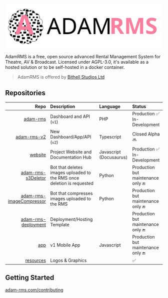  [![AdamRMS Logo](profile/logo.svg)](https://adam-rms.com)

AdamRMS is a free, open source advanced Rental Management System for Theatre, AV & Broadcast. Licensed under AGPL-3.0, it's available as a hosted solution or to be self-hosted in a docker container.

> AdamRMS is offered by [Bithell Studios Ltd](https://bithell.studio)

## Repositories

| Repo | Description | Language | Status |
| ---: | :--- | :--- | :--- |
| [adam-rms](https://github.com/adam-rms/adam-rms) | Dashboard and API (`v1`) | PHP | Production :white_check_mark:<br/>In-Development |
| [adam-rms-v2](https://github.com/adam-rms/adam-rms-v2) | New Dashboard/App/API (`v2`) | Typescript | Closed Alpha :soon: |
| [website](https://github.com/adam-rms/website) | Project Website and Documentation Hub | Javascript (Docusaurus) | Production :white_check_mark:<br/>In-Development  |
| [adam-rms-s3Deletor](https://github.com/adam-rms/adam-rms-s3Deletor) | Bot that deletes images uploaded to the RMS once deletion is requested | Python | Production but maintenance only :end: |
| [adam-rms-imageCompressor](https://github.com/adam-rms/adam-rms-imageCompressor) | Bot that compresses images uploaded to the RMS | Python | Production but maintenance only :end: |
| [adam-rms-deployment](https://github.com/adam-rms/adam-rms-deployment) | Deployment/Hosting Template |  | Production but maintenance only :end: |
| [app](https://github.com/adam-rms/app) | v1 Mobile App | Javascript | Production but maintenance only :end: |
| [resources](https://github.com/adam-rms/resources) | Logos & Graphics |  | :white_check_mark: |

## Getting Started

[adam-rms.com/contributing](https://adam-rms.com/contributing)
